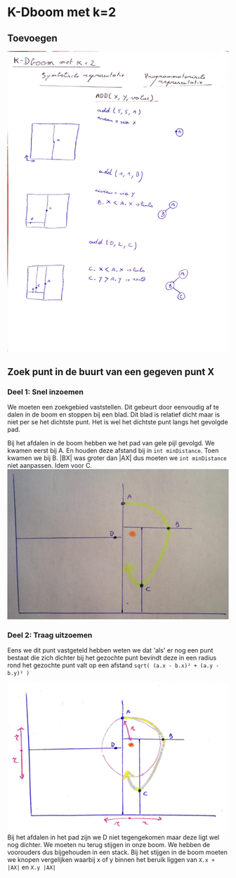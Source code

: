 # K-Dboom met k=2

## Toevoegen
![toevoegen](./img/toevoegen.jpg)
## Zoek punt in de buurt van een gegeven punt X
### Deel 1: Snel inzoemen
We moeten een zoekgebied vaststellen. Dit gebeurt door eenvoudig af te dalen in de boom en stoppen bij een blad. Dit blad is relatief dicht maar is niet per se het dichtste punt. Het is wel het dichtste punt langs het gevolgde pad.  
  
Bij het afdalen in de boom hebben we het pad van gele pijl gevolgd. We kwamen eerst bij A. En houden deze afstand bij in `int minDistance`. Toen kwamen we bij B. |BX| was groter dan |AX| dus moeten we `int minDistance` niet aanpassen. Idem voor C.
![zoek_inzoem](./img/zoek_inzoem.jpg)

### Deel 2: Traag uitzoemen
Eens we dit punt vastgeteld hebben weten we dat 'als' er nog een punt bestaat die zich dichter bij het gezochte punt bevindt deze in een radius rond
het gezochte punt valt op een afstand `sqrt( (a.x - b.x)² + (a.y - b.y)² )`

 
![zoek_uitzoem](./img/zoek_uitzoem.jpg)
Bij het afdalen in het pad zijn we D niet tegengekomen maar deze ligt wel nog dichter. We moeten nu terug stijgen in onze boom. We hebben de voorouders dus bijgehouden in een stack. Bij het stijgen in de boom moeten we knopen vergelijken waarbij x of y binnen het beruik liggen van `X.x + |AX|` en `X.y |AX|`
